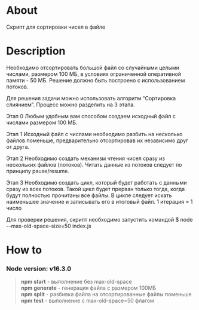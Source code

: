 # About

Скрипт для сортировки чисел в файле

# Description

Необходимо отсортировать большой файл со случайными целыми числами, размером 100 МБ, в условиях ограниченной оперативной
памяти - 50 МБ. Решение должно быть построено с использованием потоков.

Для решения задачи можно использовать алгоритм “Сортировка слиянием”. Процесс можно разделить на 3 этапа.

Этап 0 Любым удобным вам способом создаем исходный файл с числами размером 100 МБ.

Этап 1 Исходный файл с числами необходимо разбить на несколько файлов поменьше, предварительно отсортировав их
независимо друг от друга.

Этап 2 Необходимо создать механизм чтения чисел сразу из нескольких файлов (потоков). Читать данные из потоков следует
по принципу pause/resume.

Этап 3 Необходимо создать цикл, который будет работать с данными сразу из всех потоков. Такой цикл будет прерван только
тогда, когда будут полностью прочитаны все файлы. В цикле следует искать наименьшее значение и записывать его в итоговый
файл. 1 итерация = 1 число

Для проверки решения, скрипт необходимо запустить командой $ node --max-old-space-size=50 index.js

# How to

### Node version: v16.3.0

> **npm start** - выполнение без max-old-space\
> **npm generate** - генерация файла с размером 100МБ\
> **npm split** - разбивка файла на отсортированные файлы поменьше\
> **npm test** - выполнение с max-old-space=50 флагом
